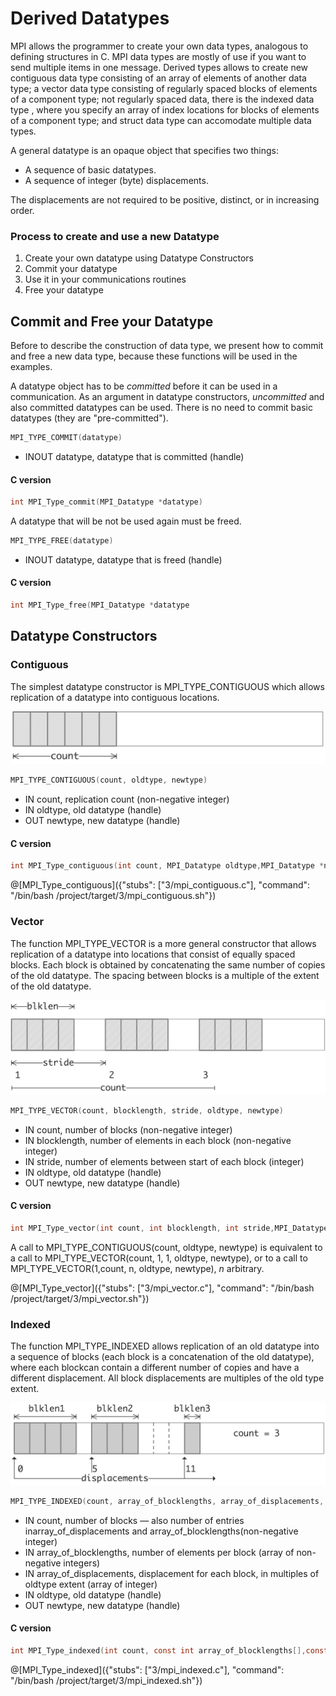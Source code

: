 # Derived Datatypes

MPI allows the programmer to create your own data types,  analogous to defining structures in C. MPI data types are mostly of use if you want to send multiple items in one message. Derived types allows to create new contiguous data type consisting of an array of elements of another data type;  a vector data type consisting of regularly spaced blocks of elements of a component type; not regularly spaced data, there is the indexed data type , where you specify an array of index locations for blocks of elements of a component type; and struct data type can accomodate multiple data types. 

A general datatype is an opaque object that specifies two things:
- A sequence of basic datatypes.
- A sequence of integer (byte) displacements.

The  displacements  are  not  required  to  be  positive,  distinct,  or  in  increasing  order.

### Process to create and use a new Datatype

1. Create your own datatype using Datatype Constructors
2. Commit your datatype 
3. Use it in your communications routines
4. Free your datatype

## Commit and Free your Datatype

Before to describe the construction of data type, we present how to commit and free a new data type, because these functions will be used in the examples.

A datatype object has to be _committed_ before it can be used in a communication.  As an argument in datatype constructors, _uncommitted_ and also committed datatypes can be used.  There is no need to commit basic datatypes (they are "pre-committed").

```c
MPI_TYPE_COMMIT(datatype)
```
- INOUT datatype, datatype that is committed (handle)

#### C version
```c
int MPI_Type_commit(MPI_Datatype *datatype)
```

A datatype that will be not be used again must be freed.

```c
MPI_TYPE_FREE(datatype)
```
- INOUT datatype, datatype that is freed (handle)

#### C version
```c
int MPI_Type_free(MPI_Datatype *datatype
```

## Datatype Constructors

### Contiguous
The simplest datatype constructor is MPI\_TYPE\_CONTIGUOUS which allows replication of a datatype into contiguous locations.

![MPI_TYPE_CONTIGUOUS](/img/data-contiguous.jpeg)
```c
MPI_TYPE_CONTIGUOUS(count, oldtype, newtype)
```
- IN count, replication count (non-negative integer)
- IN oldtype, old datatype (handle)
- OUT newtype, new datatype (handle)

#### C version
```c
int MPI_Type_contiguous(int count, MPI_Datatype oldtype,MPI_Datatype *newtype)
```

@[MPI_Type_contiguous]({"stubs": ["3/mpi_contiguous.c"], "command": "/bin/bash /project/target/3/mpi_contiguous.sh"})

### Vector
The function MPI\_TYPE\_VECTOR is a more general constructor that allows replication  of  a  datatype  into  locations  that  consist  of  equally  spaced  blocks.   Each  block  is obtained  by  concatenating  the  same  number  of  copies  of  the  old  datatype.   The  spacing between blocks is a multiple of the extent of the old datatype.


![MPI_TYPE_VECTOR](/img/data-vector.jpeg)

```c
MPI_TYPE_VECTOR(count, blocklength, stride, oldtype, newtype)
```
- IN count, number of blocks (non-negative integer)
- IN blocklength, number of elements in each block (non-negative integer)
- IN stride, number of elements between start of each block (integer)
- IN oldtype, old datatype (handle)
- OUT newtype, new datatype (handle)

#### C version
```c
int MPI_Type_vector(int count, int blocklength, int stride,MPI_Datatype oldtype, MPI_Datatype *newtype)
```

A call to MPI\_TYPE\_CONTIGUOUS(count, oldtype, newtype) is equivalent to a call to MPI\_TYPE\_VECTOR(count, 1, 1, oldtype, newtype), or to a call to MPI\_TYPE\_VECTOR(1,count, n, oldtype, newtype), _n_ arbitrary.

@[MPI_Type_vector]({"stubs": ["3/mpi_vector.c"], "command": "/bin/bash /project/target/3/mpi_vector.sh"})

### Indexed
The function MPI\_TYPE\_INDEXED allows replication of an old datatype into a sequence of blocks (each block is a concatenation of the old datatype), where each blockcan  contain  a  different  number  of  copies  and  have  a  different  displacement.   All  block displacements are multiples of the old type extent.


![MPI_TYPE_INDEXED](/img/data-indexed.jpeg)

```c
MPI_TYPE_INDEXED(count, array_of_blocklengths, array_of_displacements, oldtype,newtype)
```
- IN count, number of blocks — also number of entries inarray_of_displacements and array_of_blocklengths(non-negative integer)
- IN array_of_blocklengths, number of elements per block (array of non-negative integers)
- IN array_of_displacements, displacement  for  each  block,  in  multiples  of oldtype extent (array of integer)
- IN oldtype, old datatype (handle)
- OUT newtype, new datatype (handle)

#### C version
```c
int MPI_Type_indexed(int count, const int array_of_blocklengths[],const int array_of_displacements[], MPI_Datatype oldtype,MPI_Datatype *newtype)
```

@[MPI_Type_indexed]({"stubs": ["3/mpi_indexed.c"], "command": "/bin/bash /project/target/3/mpi_indexed.sh"})



